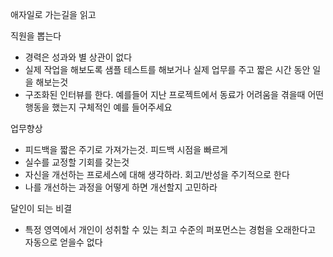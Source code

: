 애자일로 가는길을 읽고  
  
직원을 뽑는다  
- 경력은 성과와 별 상관이 없다  
- 실제 작업을 해보도록 샘플 테스트를 해보거나 실제 업무를 주고 짧은 시간 동안 일을 해보는것  
- 구조화된 인터뷰를 한다. 예를들어 지난 프로젝트에서 동료가 어려움을 겪을때 어떤 행동을 했는지 구체적인 예를 들어주세요  
  
업무향상  
- 피드백을 짧은 주기로 가져가는것. 피드백 시점을 빠르게  
- 실수를 교정할 기회를 갖는것  
- 자신을 개선하는 프로세스에 대해 생각하라. 회고/반성을 주기적으로 한다  
- 나를 개선하는 과정을 어떻게 하면 개선할지 고민하라  
  
달인이 되는 비결  
- 특정 영역에서 개인이 성취할 수 있는 최고 수준의 퍼포먼스는 경험을 오래한다고 자동으로 얻을수 없다  

